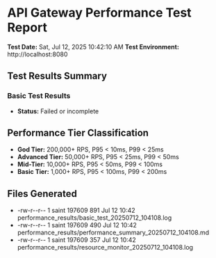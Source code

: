 # API Gateway Performance Test Report

**Test Date:** Sat, Jul 12, 2025 10:42:10 AM
**Test Environment:** http://localhost:8080

## Test Results Summary

### Basic Test Results

- **Status:** Failed or incomplete


## Performance Tier Classification

- **God Tier:** 200,000+ RPS, P95 < 10ms, P99 < 25ms
- **Advanced Tier:** 50,000+ RPS, P95 < 25ms, P99 < 50ms
- **Mid-Tier:** 10,000+ RPS, P95 < 50ms, P99 < 100ms
- **Basic Tier:** 1,000+ RPS, P95 < 100ms, P99 < 200ms

## Files Generated

- -rw-r--r-- 1 saint 197609 891 Jul 12 10:42 performance_results/basic_test_20250712_104108.log
- -rw-r--r-- 1 saint 197609 490 Jul 12 10:42 performance_results/performance_summary_20250712_104108.md
- -rw-r--r-- 1 saint 197609 357 Jul 12 10:42 performance_results/resource_monitor_20250712_104108.log
